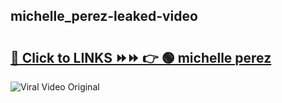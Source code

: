 
 ## michelle_perez-leaked-video 

# <h2><a href="https://clipsfans.com/michelle_perez&ref=git">🔗 Click to LINKS ⏩⏩ 👉 🟢 michelle perez </a></h2>

<a href="https://clipsfans.com/michelle_perez&ref=git" rel="nofollow" data-target="animated-image.originalLink"><img src="https://i.ibb.co.com/xMMVF88/686577567.gif" alt="Viral Video Original" style="max-width: 100%; display: inline-block;" data-target="animated-image.originalImage"></a>
